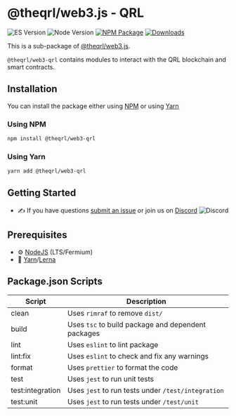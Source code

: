 
# @theqrl/web3.js - QRL

![ES Version](https://img.shields.io/badge/ES-2020-yellow)
![Node Version](https://img.shields.io/badge/node-18.x-green)
[![NPM Package](https://img.shields.io/npm/v/@theqrl/web3-qrl)](https://www.npmjs.com/package/@theqrl/web3-qrl)
[![Downloads](https://img.shields.io/npm/v/@theqrl/web3-qrl)](https://www.npmjs.com/package/@theqrl/web3-qrl)

This is a sub-package of [@theqrl/web3.js](https://github.com/theqrl/web3.js).

`@theqrl/web3-qrl` contains modules to interact with the QRL blockchain and smart contracts.

## Installation

You can install the package either using [NPM](https://www.npmjs.com/package/@theqrl/web3-qrl) or using [Yarn](https://yarnpkg.com/package/@theqrl/web3-qrl)

### Using NPM

```bash
npm install @theqrl/web3-qrl
```

### Using Yarn

```bash
yarn add @theqrl/web3-qrl
```

## Getting Started

-   :writing_hand: If you have questions [submit an issue](https://github.com/theqrl/web3.js/issues/new) or join us on [Discord](https://theqrl.org/discord)
    ![Discord](https://img.shields.io/discord/357604137204056065.svg?label=Discord&logo=discord)

## Prerequisites

-   :gear: [NodeJS](https://nodejs.org/) (LTS/Fermium)
-   :toolbox: [Yarn](https://yarnpkg.com/)/[Lerna](https://lerna.js.org/)

## Package.json Scripts

| Script           | Description                                        |
| ---------------- | -------------------------------------------------- |
| clean            | Uses `rimraf` to remove `dist/`                    |
| build            | Uses `tsc` to build package and dependent packages |
| lint             | Uses `eslint` to lint package                      |
| lint:fix         | Uses `eslint` to check and fix any warnings        |
| format           | Uses `prettier` to format the code                 |
| test             | Uses `jest` to run unit tests                      |
| test:integration | Uses `jest` to run tests under `/test/integration` |
| test:unit        | Uses `jest` to run tests under `/test/unit`        |

[docs]: https://docs.theqrl.org/
[repo]: https://github.com/theqrl/web3.js/tree/main/packages/web3-qrl
[npm-image]: https://img.shields.io/github/package-json/v/theqrl/web3.js/main?filename=packages%2Fweb3-qrl%2Fpackage.json
[npm-url]: https://npmjs.org/package/@theqrl/web3-qrl
[downloads-image]: https://img.shields.io/npm/dm/@theqrl/web3-qrl?label=npm%20downloads
